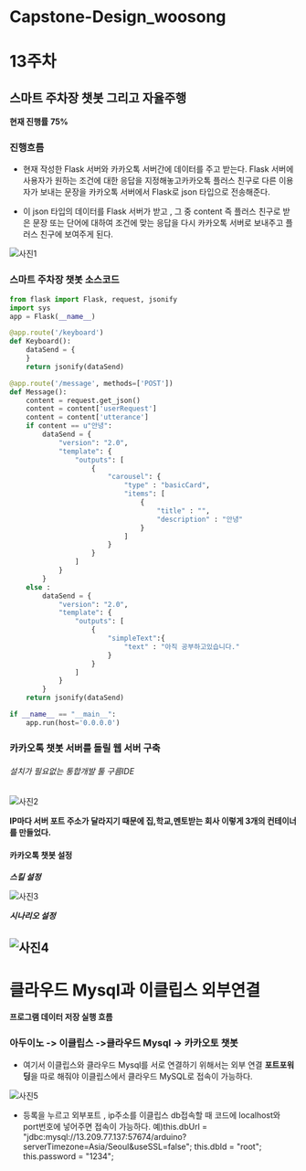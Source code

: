 # Capstone-Design_woosong
# 13주차

## 스마트 주차장 챗봇 그리고 자율주행 

__현재 진행률__   **75%**

### 진행흐름

- 현재 작성한 Flask 서버와 카카오톡 서버간에 데이터를 주고 받는다. Flask 서버에 사용자가 원하는 조건에 대한 응답을 지정해놓고카카오톡 플러스 친구로 다른 이용자가 보내는 문장을 카카오톡 서버에서 Flask로 json 타입으로 전송해준다.    

- 이 json 타입의 데이터를 Flask 서버가 받고 , 그 중 content 즉 플러스 친구로 받은 문장 또는 단어에 대하여 조건에 맞는 응답을 다시 카카오톡 서버로 보내주고 플러스 친구에 보여주게 된다. 

![사진1](https://user-images.githubusercontent.com/38535971/69373121-77320680-0ce6-11ea-820b-2f493275f4c1.PNG)



### 스마트 주차장 챗봇 소스코드

```python
from flask import Flask, request, jsonify
import sys
app = Flask(__name__)

@app.route('/keyboard')
def Keyboard():
    dataSend = {
    }
    return jsonify(dataSend)

@app.route('/message', methods=['POST'])
def Message():
    content = request.get_json()
    content = content['userRequest']
    content = content['utterance']
    if content == u"안녕":
        dataSend = {
            "version": "2.0",
            "template": {
                "outputs": [
                    {
                        "carousel": {
                            "type" : "basicCard",
                            "items": [
                                {
                                    "title" : "",
                                    "description" : "안녕"
                                }
                            ]
                        }
                    }
                ]
            }
        }
    else :
        dataSend = {
            "version": "2.0",
            "template": {
                "outputs": [
                    {
                        "simpleText":{
                            "text" : "아직 공부하고있습니다."
                        }
                    }
                ]
            }
        }
    return jsonify(dataSend)

if __name__ == "__main__":
    app.run(host='0.0.0.0')
```

### 카카오톡 챗봇 서버를 돌릴 웹 서버 구축

###### 설치가 필요없는 통합개발 툴 구름IDE

![사진2](https://user-images.githubusercontent.com/38535971/69373294-d7c14380-0ce6-11ea-9f67-379e9435eec6.PNG)

**IP마다 서버 포트 주소가 달라지기 때문에  집,학교,멘토받는 회사 이렇게 3개의 컨테이너를 만들었다.**

#### 카카오톡 챗봇 설정

**_스킬 설정_**

![사진3](https://user-images.githubusercontent.com/38535971/69373303-da239d80-0ce6-11ea-8dcb-f13adf4d4005.PNG)

**_시나리오 설정_**

![사진4](https://user-images.githubusercontent.com/38535971/69373308-dbed6100-0ce6-11ea-8cb1-f1159b2dc503.PNG)
-------------------------
# 클라우드 Mysql과 이클립스 외부연결

**프로그램 데이터 저장 실행 흐름**

### 아두이노 -> 이클립스  ->클라우드 Mysql -> 카카오토 챗봇

- 여기서 이클립스와 클라우드 Mysql를 서로 연결하기 위해서는 외부 연결 **포트포워딩**을 따로 해줘야 이클립스에서 클라우드 MySQL로 접속이 가능하다.

![사진5](https://user-images.githubusercontent.com/38535971/69373311-ddb72480-0ce6-11ea-84ca-d20dc64c86c6.PNG)

- 등록을 누르고 외부포트 , ip주소를 이클립스 db접속할 때 코드에 localhost와 port번호에 넣어주면 접속이 가능하다. 예)this.dbUrl = "jdbc:mysql://13.209.77.137:57674/arduino?serverTimezone=Asia/Seoul&useSSL=false";
    	this.dbId = "root";
    	this.password = "1234";

